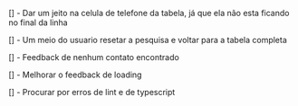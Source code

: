 [] - Dar um jeito na celula de telefone da tabela, já que ela não esta ficando no final da linha

[] - Um meio do usuario resetar a pesquisa e voltar para a tabela completa

[] - Feedback de nenhum contato encontrado

[] - Melhorar o feedback de loading

[] - Procurar por erros de lint e de typescript